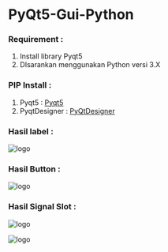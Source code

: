 # PyQt5-Gui-Python

### Requirement :

1. Install library Pyqt5
2. DIsarankan menggunakan Python versi 3.X

### PIP Install :

1. Pyqt5 : [Pyqt5](https://pypi.org/project/PyQt5/)
2. PyqtDesigner : [PyQtDesigner](https://pypi.org/project/PyQt5Designer/)

### Hasil label :

![logo](https://i.ibb.co/fpqQjzF/label1.png)

### Hasil Button : 

![logo](https://i.ibb.co/zrzTsmP/tombol1.png)

### Hasil Signal Slot : 

![logo](https://i.ibb.co/cynGL28/buttonclickeds1.png)

![logo](https://i.ibb.co/4ffg67W/buttonclickeddua.png)
